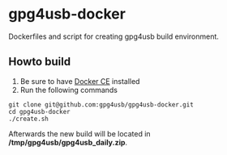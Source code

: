 # gpg4usb-docker
Dockerfiles and script for creating gpg4usb build environment.

## Howto build

1) Be sure to have [Docker CE](https://docs.docker.com/engine/installation/) installed
2) Run the following commands
```
git clone git@github.com:gpg4usb/gpg4usb-docker.git
cd gpg4usb-docker
./create.sh
```

Afterwards the new build will be located in **/tmp/gpg4usb/gpg4usb_daily.zip**.
 
